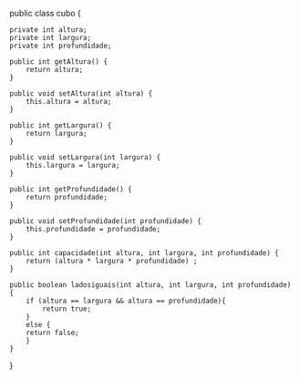 public class cubo {
	
	private int altura;
	private int largura;
	private int profundidade;
	
	public int getAltura() {
		return altura;
	}
	
	public void setAltura(int altura) {
		this.altura = altura;
	}
	
	public int getLargura() {
		return largura;
	}
	
	public void setLargura(int largura) {
		this.largura = largura;
	}
	
	public int getProfundidade() {
		return profundidade;
	}
	
	public void setProfundidade(int profundidade) {
		this.profundidade = profundidade;
	}
	
	public int capacidade(int altura, int largura, int profundidade) {
		return (altura * largura * profundidade) ;
	}
	
	public boolean ladosiguais(int altura, int largura, int profundidade) {
		if (altura == largura && altura == profundidade){
			return true;
		}
		else {
		return false;
		}
	}
	
}

